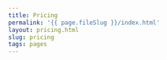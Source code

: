 ```yaml
---
title: Pricing
permalink: '{{ page.fileSlug }}/index.html'
layout: pricing.html
slug: pricing
tags: pages
---
```



